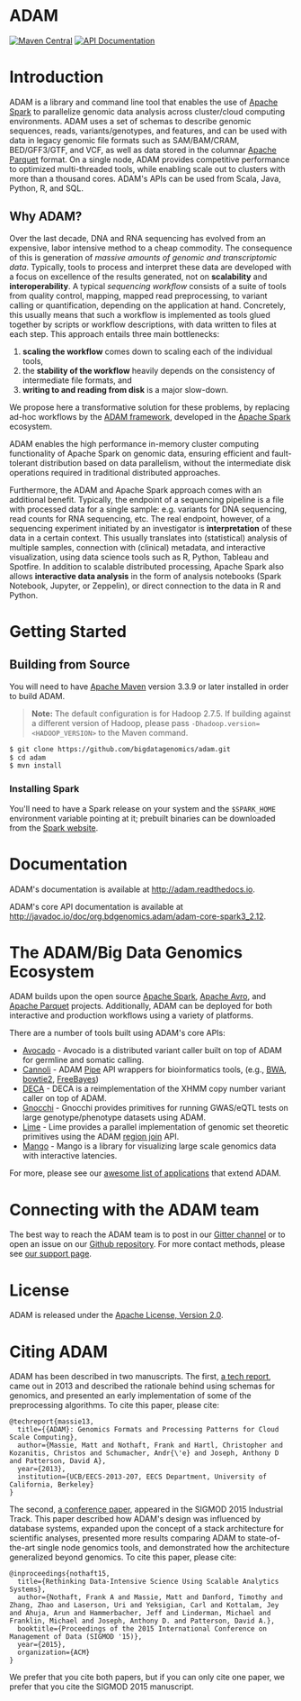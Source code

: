 ADAM
====

[![Maven Central](https://img.shields.io/maven-central/v/org.bdgenomics.adam/adam-parent-spark3_2.12.svg?maxAge=600)](http://search.maven.org/#search%7Cga%7C1%7Corg.bdgenomics.adam)
[![API Documentation](http://javadoc.io/badge/org.bdgenomics.adam/adam-core-spark3_2.12.svg?color=brightgreen&label=scaladoc)](http://javadoc.io/doc/org.bdgenomics.adam/adam-core-spark3_2.12)

# Introduction

ADAM is a library and command line tool that enables the use of [Apache
Spark](https://spark.apache.org) to parallelize genomic data analysis across
cluster/cloud computing environments. ADAM uses a set of schemas to describe
genomic sequences, reads, variants/genotypes, and features, and can be used
with data in legacy genomic file formats such as SAM/BAM/CRAM, BED/GFF3/GTF,
and VCF, as well as data stored in the columnar
[Apache Parquet](https://parquet.apache.org) format. On a single node, ADAM
provides competitive performance to optimized multi-threaded tools, while
enabling scale out to clusters with more than a thousand cores. ADAM's APIs
can be used from Scala, Java, Python, R, and SQL.

## Why ADAM?

Over the last decade, DNA and RNA sequencing has evolved from an expensive,
labor intensive method to a cheap commodity. The consequence of this is
generation of _massive amounts of genomic and transcriptomic data_. Typically,
tools to process and interpret these data are developed with a focus on
excellence of the results generated, not on __scalability__ and
__interoperability__. A typical _sequencing workflow_ consists of a suite
of tools from quality control, mapping, mapped read preprocessing, to variant
calling or quantification, depending on the application at hand. Concretely,
this usually means that such a workflow is implemented as tools glued together
by scripts or workflow descriptions, with data written to files at each step.
This approach entails three main bottlenecks: 

  1. __scaling the workflow__ comes down to scaling each of the individual
     tools,
  2. the __stability of the workflow__ heavily depends on the consistency of
     intermediate file formats, and
  3. __writing to and reading from disk__ is a major slow-down.

We propose here a transformative solution for these problems, by replacing
ad-hoc workflows by the [ADAM framework](http://bdgenomics.org/), developed
in the [Apache Spark](http://spark.apache.org/) ecosystem.

ADAM enables the high performance in-memory cluster computing functionality
of Apache Spark on genomic data, ensuring efficient and fault-tolerant
distribution based on data parallelism, without the intermediate disk
operations required in traditional distributed approaches.

Furthermore, the ADAM and Apache Spark approach comes with an additional
benefit. Typically, the endpoint of a sequencing pipeline is a file with
processed data for a single sample: e.g. variants for DNA sequencing, read
counts for RNA sequencing, etc. The real endpoint, however, of a sequencing
experiment initiated by an investigator is __interpretation__ of these data
in a certain context. This usually translates into (statistical) analysis of
multiple samples, connection with (clinical) metadata, and interactive
visualization, using data science tools such as R, Python, Tableau and
Spotfire. In addition to scalable distributed processing, Apache Spark also
allows __interactive data analysis__ in the form of analysis notebooks
(Spark Notebook, Jupyter, or Zeppelin), or direct connection to the data in
R and Python.

# Getting Started

## Building from Source

You will need to have [Apache Maven](http://maven.apache.org/) version 3.3.9 or
later installed in order to build ADAM.

> **Note:** The default configuration is for Hadoop 2.7.5. If building against
> a different version of Hadoop, please pass `-Dhadoop.version=<HADOOP_VERSION>`
> to the Maven command.

```bash
$ git clone https://github.com/bigdatagenomics/adam.git
$ cd adam
$ mvn install
```

### Installing Spark

You'll need to have a Spark release on your system and the `$SPARK_HOME` environment variable pointing at it;
prebuilt binaries can be downloaded from the [Spark website](http://spark.apache.org/downloads.html).

# Documentation

ADAM's documentation is available at http://adam.readthedocs.io.

ADAM's core API documentation is available at http://javadoc.io/doc/org.bdgenomics.adam/adam-core-spark3_2.12.

# The ADAM/Big Data Genomics Ecosystem

ADAM builds upon the open source [Apache Spark](https://spark.apache.org),
[Apache Avro](https://avro.apache.org), and [Apache
Parquet](https://parquet.apache.org) projects. Additionally, ADAM can be
deployed for both interactive and production workflows using a variety of
platforms.

There are a number of tools built using ADAM's core APIs:

* [Avocado](https://github.com/bigdatagenomics/avocado) - Avocado is a distributed
  variant caller built on top of ADAM for germline and somatic calling.
* [Cannoli](https://github.com/bigdatagenomics/cannoli) - ADAM
  [Pipe](http://adam.readthedocs.io/en/latest/api/pipes/) API wrappers for bioinformatics
  tools, (e.g.,
  [BWA](https://github.com/lh3/bwa),
  [bowtie2](http://bowtie-bio.sourceforge.net/bowtie2/index.shtml),
  [FreeBayes](https://github.com/ekg/freebayes))
* [DECA](https://github.com/bigdatagenomics/deca) - DECA is a reimplementation of the
  XHMM copy number variant caller on top of ADAM.
* [Gnocchi](https://github.com/bigdatagenomics/gnocchi) - Gnocchi provides primitives
  for running GWAS/eQTL tests on large genotype/phenotype datasets using ADAM.
* [Lime](https://github.com/bigdatagenomics/lime) - Lime provides a
  parallel implementation of genomic set theoretic primitives using the ADAM
  [region join](http://adam.readthedocs.io/en/latest/api/joins/) API.
* [Mango](https://github.com/bigdatagenomics/mango) - Mango is a library for
  visualizing large scale genomics data with interactive latencies.

For more, please see our [awesome list of applications](https://github.com/bigdatagenomics/awesome-adam) that extend ADAM.


# Connecting with the ADAM team

The best way to reach the ADAM team is to post in our [Gitter
channel](https://gitter.im/bigdatagenomics/adam) or to open an issue on our
[Github repository](https://github.com/bigdatagenomics/adam/issues). For more
contact methods, please see [our support page](https://github.com/bigdatagenomics/adam/blob/master/SUPPORT.md).


# License

ADAM is released under the [Apache License, Version 2.0](LICENSE.txt).


# Citing ADAM

ADAM has been described in two manuscripts. The first, [a tech
report](https://www2.eecs.berkeley.edu/Pubs/TechRpts/2013/EECS-2013-207.pdf),
came out in 2013 and described the rationale behind using schemas for genomics,
and presented an early implementation of some of the preprocessing algorithms.
To cite this paper, please cite:

```
@techreport{massie13,
  title={{ADAM}: Genomics Formats and Processing Patterns for Cloud Scale Computing},
  author={Massie, Matt and Nothaft, Frank and Hartl, Christopher and Kozanitis, Christos and Schumacher, Andr{\'e} and Joseph, Anthony D and Patterson, David A},
  year={2013},
  institution={UCB/EECS-2013-207, EECS Department, University of California, Berkeley}
}
```

The second, [a conference paper](http://dl.acm.org/ft_gateway.cfm?ftid=1586788&id=2742787),
appeared in the SIGMOD 2015 Industrial Track. This paper described how ADAM's
design was influenced by database systems, expanded upon the concept of a stack
architecture for scientific analyses, presented more results comparing ADAM to
state-of-the-art single node genomics tools, and demonstrated how the
architecture generalized beyond genomics. To cite this paper, please cite:

```
@inproceedings{nothaft15,
  title={Rethinking Data-Intensive Science Using Scalable Analytics Systems},
  author={Nothaft, Frank A and Massie, Matt and Danford, Timothy and Zhang, Zhao and Laserson, Uri and Yeksigian, Carl and Kottalam, Jey and Ahuja, Arun and Hammerbacher, Jeff and Linderman, Michael and Franklin, Michael and Joseph, Anthony D. and Patterson, David A.},
  booktitle={Proceedings of the 2015 International Conference on Management of Data (SIGMOD '15)},
  year={2015},
  organization={ACM}
}
```

We prefer that you cite both papers, but if you can only cite one paper, we
prefer that you cite the SIGMOD 2015 manuscript.
